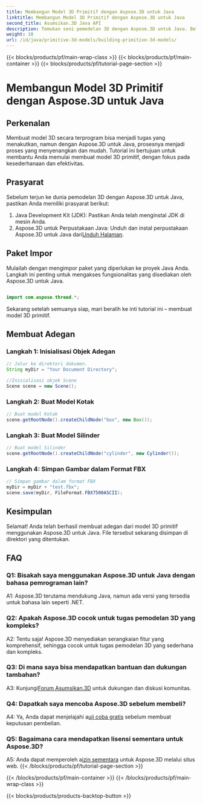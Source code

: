 ```yaml
---
title: Membangun Model 3D Primitif dengan Aspose.3D untuk Java
linktitle: Membangun Model 3D Primitif dengan Aspose.3D untuk Java
second_title: Asumsikan.3D Java API
description: Temukan seni pemodelan 3D dengan Aspose.3D untuk Java. Belajar membuat model 3D primitif dengan mudah dan bebaskan kreativitas Anda.
weight: 10
url: /id/java/primitive-3d-models/building-primitive-3d-models/
---
```


{{< blocks/products/pf/main-wrap-class >}}
{{< blocks/products/pf/main-container >}}
{{< blocks/products/pf/tutorial-page-section >}}

# Membangun Model 3D Primitif dengan Aspose.3D untuk Java

## Perkenalan

Membuat model 3D secara terprogram bisa menjadi tugas yang menakutkan, namun dengan Aspose.3D untuk Java, prosesnya menjadi proses yang menyenangkan dan mudah. Tutorial ini bertujuan untuk membantu Anda memulai membuat model 3D primitif, dengan fokus pada kesederhanaan dan efektivitas.

## Prasyarat

Sebelum terjun ke dunia pemodelan 3D dengan Aspose.3D untuk Java, pastikan Anda memiliki prasyarat berikut:

1. Java Development Kit (JDK): Pastikan Anda telah menginstal JDK di mesin Anda.
2.  Aspose.3D untuk Perpustakaan Java: Unduh dan instal perpustakaan Aspose.3D untuk Java dari[Unduh Halaman](https://releases.aspose.com/3d/java/).

## Paket Impor

Mulailah dengan mengimpor paket yang diperlukan ke proyek Java Anda. Langkah ini penting untuk mengakses fungsionalitas yang disediakan oleh Aspose.3D untuk Java.

```java

import com.aspose.threed.*;
```

Sekarang setelah semuanya siap, mari beralih ke inti tutorial ini – membuat model 3D primitif.

## Membuat Adegan

### Langkah 1: Inisialisasi Objek Adegan

```java
// Jalur ke direktori dokumen.
String myDir = "Your Document Directory";

//Inisialisasi objek Scene
Scene scene = new Scene();
```

### Langkah 2: Buat Model Kotak

```java
// Buat model Kotak
scene.getRootNode().createChildNode("box", new Box());
```

### Langkah 3: Buat Model Silinder

```java
// Buat model Silinder
scene.getRootNode().createChildNode("cylinder", new Cylinder());
```

### Langkah 4: Simpan Gambar dalam Format FBX

```java
// Simpan gambar dalam format FBX
myDir = myDir + "test.fbx";
scene.save(myDir, FileFormat.FBX7500ASCII);
```

## Kesimpulan

Selamat! Anda telah berhasil membuat adegan dari model 3D primitif menggunakan Aspose.3D untuk Java. File tersebut sekarang disimpan di direktori yang ditentukan.

## FAQ

### Q1: Bisakah saya menggunakan Aspose.3D untuk Java dengan bahasa pemrograman lain?

A1: Aspose.3D terutama mendukung Java, namun ada versi yang tersedia untuk bahasa lain seperti .NET.

### Q2: Apakah Aspose.3D cocok untuk tugas pemodelan 3D yang kompleks?

A2: Tentu saja! Aspose.3D menyediakan serangkaian fitur yang komprehensif, sehingga cocok untuk tugas pemodelan 3D yang sederhana dan kompleks.

### Q3: Di mana saya bisa mendapatkan bantuan dan dukungan tambahan?

 A3: Kunjungi[Forum Asumsikan.3D](https://forum.aspose.com/c/3d/18) untuk dukungan dan diskusi komunitas.

### Q4: Dapatkah saya mencoba Aspose.3D sebelum membeli?

 A4: Ya, Anda dapat menjelajahi a[uji coba gratis](https://releases.aspose.com/) sebelum membuat keputusan pembelian.

### Q5: Bagaimana cara mendapatkan lisensi sementara untuk Aspose.3D?

 A5: Anda dapat memperoleh a[izin sementara](https://purchase.aspose.com/temporary-license/) untuk Aspose.3D melalui situs web.
{{< /blocks/products/pf/tutorial-page-section >}}

{{< /blocks/products/pf/main-container >}}
{{< /blocks/products/pf/main-wrap-class >}}

{{< blocks/products/products-backtop-button >}}
